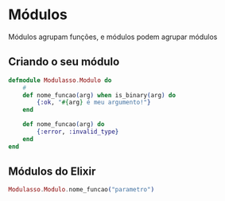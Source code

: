 # Módulos

Módulos agrupam funções, e módulos podem agrupar módulos

## Criando o seu módulo

```elixir
defmodule Modulasso.Modulo do
    # 
    def nome_funcao(arg) when is_binary(arg) do
        {:ok, "#{arg} é meu argumento!"}
    end

    def nome_funcao(arg) do
        {:error, :invalid_type}
    end
end
```


## Módulos do Elixir 

```elixir
Modulasso.Modulo.nome_funcao("parametro")
```